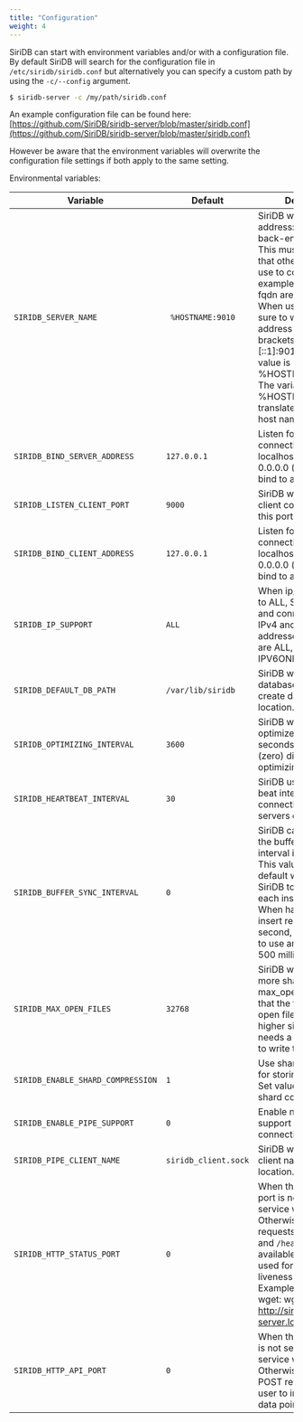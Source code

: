 ```yaml
---
title: "Configuration"
weight: 4
---
```


SiriDB can start with environment variables and/or with a configuration file. By default SiriDB will search for the configuration file in `/etc/siridb/siridb.conf` but alternatively you can specify a custom path by using the `-c/--config` argument.

```bash
$ siridb-server -c /my/path/siridb.conf
```
An example configuration file can be found here:
[https://github.com/SiriDB/siridb-server/blob/master/siridb.conf](https://github.com/SiriDB/siridb-server/blob/master/siridb.conf)


However be aware that the environment variables will overwrite the configuration file settings if both apply to the same setting.

Environmental variables:

Variable | Default | Description
-------- | ------- | -----------
`SIRIDB_SERVER_NAME` | ` %HOSTNAME:9010` | SiriDB will use this address:port for it's back-end connections. This must be an address that other servers can use to connect to. For example IPv4, IPv6 or a fqdn are all possible. When using IPv6 be sure to wrap the ip address with square brackets. For example [::1]:9010. The default value is %HOSTNAME:9010. The variable %HOSTNAME will be translate to the systems host name.
`SIRIDB_BIND_SERVER_ADDRESS` | `127.0.0.1` | Listen for SiriDB-server connections only on localhost. Use value 0.0.0.0 (or :: for IPv6) to bind to all interfaces.
`SIRIDB_LISTEN_CLIENT_PORT` | `9000` | SiriDB will listen for client connections on this port number.
`SIRIDB_BIND_CLIENT_ADDRESS` | `127.0.0.1` | Listen for client connections only on localhost. Use value 0.0.0.0 (or :: for IPv6) to bind to all interfaces.
`SIRIDB_IP_SUPPORT` | `ALL` | When ip_support is set to ALL, SiriDB will listen and connect to both IPv4 and IPv6 addresses. Valid options are ALL, IPV4ONLY and IPV6ONLY.
`SIRIDB_DEFAULT_DB_PATH` | `/var/lib/siridb` | SiriDB will load databases from, and create databases in this location.
`SIRIDB_OPTIMIZING_INTERVAL` | `3600` | SiriDB will run an optimize task each X seconds. A value of 0 (zero) disables optimizing.
`SIRIDB_HEARTBEAT_INTERVAL` | `30` | SiriDB uses a heart-beat interval to keep connections with other servers online.
`SIRIDB_BUFFER_SYNC_INTERVAL` | `0` | SiriDB can run fsync on the buffer file on an interval in milliseconds. This value is set to 0 by default which tells SiriDB to run fsync after each insert request. When having many insert requests per second, it can be useful to use an interval like 500 milliseconds.
`SIRIDB_MAX_OPEN_FILES` | `32768` | SiriDB will not open more shard files than max_open_files. Note that the total number of open files can be sligtly higher since SiriDB also needs a few other files to write to.
`SIRIDB_ENABLE_SHARD_COMPRESSION` | `1` | Use shard compression for storing data points. Set value 0 to disable shard compression.
`SIRIDB_ENABLE_PIPE_SUPPORT` | `0` | Enable named pipe support for client connections.
`SIRIDB_PIPE_CLIENT_NAME` | `siridb_client.sock` | SiriDB will bind the client named pipe in this location.
`SIRIDB_HTTP_STATUS_PORT` | `0` | When the HTTP status port is not set (or 0), the service will not start. Otherwise the HTTP requests `/status`, `/ready` and `/healthy` are available which can be used for readiness and liveness requests. Example usage using wget: wget -q -O - http://siridb-server.local:8080/status
`SIRIDB_HTTP_API_PORT` | `0` | When the HTTP API port is not set (or 0), the API service will not start. Otherwise the HTTP POST requests can be user to insert or query data points.
